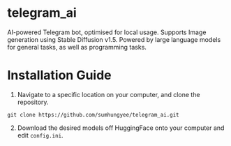 # telegram_ai
AI-powered Telegram bot, optimised for local usage. Supports Image generation using Stable Diffusion v1.5.
Powered by large language models for general tasks, as well as programming tasks.

# Installation Guide
1. Navigate to a specific location on your computer, and clone the repository.
```
git clone https://github.com/sumhungyee/telegram_ai.git
```
2. Download the desired models off HuggingFace onto your computer and edit `config.ini`.
